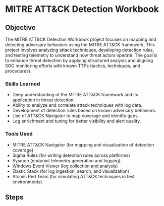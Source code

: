 # MITRE ATT&CK Detection Workbook

## Objective

The MITRE ATT&CK Detection Workbook project focuses on mapping and detecting adversary behaviors using the MITRE ATT&CK framework. This project involves analyzing attack techniques, developing detection rules, and testing telemetry to understand how threat actors operate. The goal is to enhance threat detection by applying structured analysis and aligning SOC monitoring efforts with known TTPs (tactics, techniques, and procedures).

### Skills Learned

- Deep understanding of the MITRE ATT&CK framework and its application in threat detection.  
- Ability to analyze and correlate attack techniques with log data.  
- Development of detection rules based on known adversary behaviors.  
- Use of ATT&CK Navigator to map coverage and identify gaps.  
- Log enrichment and tuning for better visibility and alert quality.  

### Tools Used

- MITRE ATT&CK Navigator (for mapping and visualization of detection coverage)  
- Sigma Rules (for writing detection rules across platforms)  
- Sysmon (endpoint telemetry generation and logging)  
- Windows Event Viewer (log collection and analysis)  
- Elastic Stack (for log ingestion, search, and visualization)  
- Atomic Red Team (for simulating ATT&CK techniques in test environments)

## Steps
